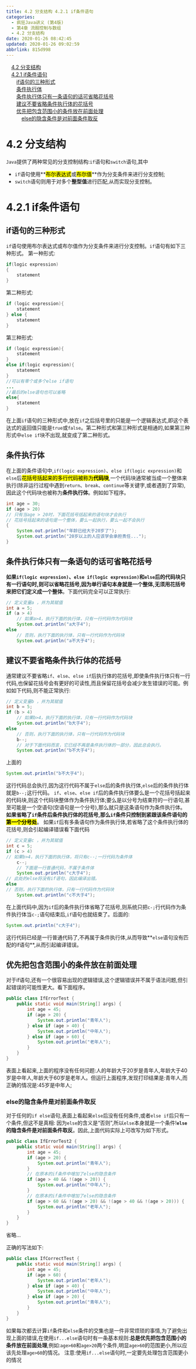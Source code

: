 ```yaml
---
title: 4.2 分支结构 4.2.1 if条件语句
categories: 
  - 疯狂Java讲义 (第4版)
  - 第4章 流酲控制与数组
  - 4.2 分支结构
date: 2020-01-26 08:42:45
updated: 2020-01-26 09:02:59
abbrlink: 815d998
---
```

<div id='my_toc'><a href="/JavaReadingNotes/815d998/#4-2-分支结构" class="header_1">4.2 分支结构</a><br><a href="/JavaReadingNotes/815d998/#4-2-1-if条件语句" class="header_1">4.2.1 if条件语句</a><br><a href="/JavaReadingNotes/815d998/#if语句的三种形式" class="header_2">if语句的三种形式</a><br><a href="/JavaReadingNotes/815d998/#条件执行体" class="header_2">条件执行体</a><br><a href="/JavaReadingNotes/815d998/#条件执行体只有一条语句的话可省略花括号" class="header_2">条件执行体只有一条语句的话可省略花括号</a><br><a href="/JavaReadingNotes/815d998/#建议不要省略条件执行体的花括号" class="header_2">建议不要省略条件执行体的花括号</a><br><a href="/JavaReadingNotes/815d998/#优先把包含范围小的条件放在前面处理" class="header_2">优先把包含范围小的条件放在前面处理</a><br><a href="/JavaReadingNotes/815d998/#else的隐含条件是对前面条件取反" class="header_3">else的隐含条件是对前面条件取反</a><br></div>
<style>.header_1{margin-left: 1em;}.header_2{margin-left: 2em;}.header_3{margin-left: 3em;}.header_4{margin-left: 4em;}.header_5{margin-left: 5em;}.header_6{margin-left: 6em;}</style>
<!--more-->
<script>if (navigator.platform.search('arm')==-1){document.getElementById('my_toc').style.display = 'none';}var e,p = document.getElementsByTagName('p');while (p.length>0) {e = p[0];e.parentElement.removeChild(e);}</script>

<!--end-->
# 4.2 分支结构
`Java`提供了两种常见的分支控制结构:`if`语句和`switch`语句,其中
- `if`语句使用**<mark>布尔表达式</mark>或<mark>布尔值</mark>**作为分支条件来进行分支控制;
- `switch`语句则用于对多个**整型值**进行匹配,从而实现分支控制。

# 4.2.1 if条件语句
## if语句的三种形式
`if`语句使用布尔表达式或布尔值作为分支条件来进行分支控制。`if`语句有如下三种形式。
第一种形式:
```java
if(logic expression)
{
    statement
}
```
第二种形式:
```java
if (logic expression){
    statement
} else {
    statement
}
```
第三种形式:
```java
if (logic expression){
    statement
}
else if(logic expression){
    statement
}
//可以有零个或多个else if语句
...
//最后的else语句也可以省略
else{
    statement
}
```
在上面`if`语句的三种形式中,放在`if`之后括号里的只能是一个逻辑表达式,即这个表达式的返回值只能是`true`或`false`。第二种形式和第三种形式是相通的,如果第三种形式中`else if`块不出现,就变成了第二种形式。
## 条件执行体
在上面的条件语句中,`if(logic expression)`、`else if(logic expression)`和`else`后<mark>花括号括起来的多行代码被称为**代码块**</mark>,一个代码块通常被当成一个整体来执行(除非运行过程中遇到`return`、`break`、`continue`等关键字,或者遇到了异常),因此这个代码块也被称为**条件执行体**。例如如下程序。
```java
int age = 30;
if (age > 20)
// 只有当age > 20时，下面花括号括起来的语句块才会执行
// 花括号括起来的语句是一个整体，要么一起执行，要么一起不会执行
{
    System.out.println("年龄已经大于20岁了");
    System.out.println("20岁以上的人应该学会承担责任...");
}
```
## 条件执行体只有一条语句的话可省略花括号
**如果`if(logic expression)`、`else if(logic expression)`和`else`后的代码块只有一行语句时,则可以省略花括号,因为单行语句本身就是一个整体,无须用花括号来把它们定义成一个整体**。下面代码完全可以正常执行:
```java
// 定义变量a ，并为其赋值
int a = 5;
if (a > 4)
    // 如果a>4，执行下面的执行体，只有一行代码作为代码块
    System.out.println("a大于4");
else
    // 否则，执行下面的执行体，只有一行代码作为代码块
    System.out.println("a不大于4");

```
## 建议不要省略条件执行体的花括号
通常建议不要省略`if`、`else`、`else if`后执行体的花括号,即使条件执行体只有一行代码,也保留花括号会有更好的可读性,而且保留花括号会减少发生错误的可能。例如如下代码,则不能正常执行:
```java
// 定义变量b ，并为其赋值
int b = 5;
if (b > 4)
    // 如果b>4，执行下面的执行体，只有一行代码作为代码块
    System.out.println("b大于4");
else
    // 否则，执行下面的执行体，只有一行代码作为代码块
    b--;
    // 对于下面代码而言，它已经不再是条件执行体的一部分，因此总会执行。
    System.out.println("b不大于4");

```
上面的
```java
System.out.println("b不大于4");
```
这行代码总会执行,因为这行代码不属于`else`后的条件执行体,`else`后的条件执行体就是`b--;`这行代码。
`if`、`else`、`else if`后的条件执行体要么是一个花括号括起来的代码块,则这个代码块整体作为条件执行体;要么是以分号为结束符的一行语句,甚至可能是一个空语句(空语句是一个分号),那么就只是这条语句作为条件执行体。**如果省略了`if`条件后条件执行体的花括号,那么`if`条件只控制到紧跟该条件语句的<mark>第一个分号处</mark>**。
如果`if`后有多条语句作为条件执行体,若省略了这个条件执行体的花括号,则会引起编译错误看下面代码
```java
// 定义变量c ，并为其赋值
int c = 5;
if (c > 4)
// 如果b>4，执行下面的执行体，将只有c--;一行代码为条件体
    c--;
    // 下面是一行普通代码，不属于条件体
    System.out.println("c大于4");
// 此处的else将没有if语句，因此编译出错。
else
// 否则，执行下面的执行体，只有一行代码作为代码块
    System.out.println("c不大于4");

```
在上面代码中,因为`if`后的条件执行体省略了花括号,则系统只把`c-;`行代码作为条件执行体当`c-;`语句结束后,`if`语句也就结束了。后面的:
```java
System.out.println("c大于4");
```
这行代码已经是一行普通代码了,不再属于条件执行体,从而导致**`else`语句没有匹配的if语句**,从而引起编译错误。
## 优先把包含范围小的条件放在前面处理
对于if语句,还有一个很容易出现的逻辑错误,这个逻辑错误并不属于语法问题,但引起错误的可能性更大。看下面程序。
```java
public class IfErrorTest {
    public static void main(String[] args) {
        int age = 45;
        if (age > 20) {
            System.out.println("青年人");
        } else if (age > 40) {
            System.out.println("中年人");
        } else if (age > 60) {
            System.out.println("老年人");
        }
    }
}
```
表面上看起来,上面的程序没有任何问题:人的年龄大于20岁是青年人,年龄大于40岁是中年人,年龄大于60岁是老年人。但运行上面程序,发现打印结果是:青年人,而正确的情况是:45岁是中年人;
### else的隐含条件是对前面条件取反
对于任何的`if else`语句,表面上看起来`else`后没有任何条件,或者`else if`后只有一个条件,但这不是真相:
因为`else`的含义是“否则”,所以`else`本身就是一个条件!**`else`的隐含条件是对前面条件取反**。因此,上面代码实际上可改写为如下形式。
```java
public class IfErrorTest2 {
    public static void main(String[] args) {
        int age = 45;
        if (age > 20) {
            System.out.println("青年人");
        }
        // 在原本的if条件中增加了else的隐含条件
        if (age > 40 && !(age > 20)) {
            System.out.println("中年人");
        }
        // 在原本的if条件中增加了else的隐含条件
        if (age > 60 && !(age > 20) && !(age > 40 && !(age > 20))) {
            System.out.println("老年人");
        }
    }
}
```
省略...

正确的写法如下:
```java
public class IfCorrectTest {
    public static void main(String[] args) {
        int age = 45;
        if (age > 60) {
            System.out.println("老年人");
        } else if (age > 40) {
            System.out.println("中年人");
        } else if (age > 20) {
            System.out.println("青年人");
        }
    }
}
```
如果每次都去计算`if`条件和`else`条件的交集也是一件非常烦琐的事情,为了避免出现上面的错误,在使用`if...else`语句时有一条基本规则:**总是优先把包含范围小的条件放在前面处理**,例如:`age>60`和`age>20`两个条件,明显`age>60`的范围更小,所以应该先处理`age>60`的情况。
注意:使用`if...else`语句时,一定要先处理包含范围更小的情况
